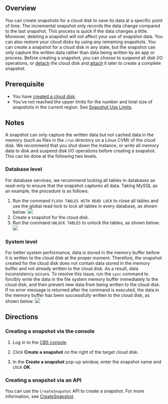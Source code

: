 

## Overview
You can create snapshots for a cloud disk to save its data at a specific point of time. The incremental snapshot only records the data change compared to the last snapshot. This process is quick if the data changes a little. Moreover, deleting a snapshot will not affect your use of snapshot data. You can also restore your cloud disks by using any remaining snapshots.
You can create a snapshot for a cloud disk in any state, but the snapshot can only capture the written data rather than data being written by an app or process. Before creating a snapshot, you can choose to suspend all disk I/O operations, or [detach](https://intl.cloud.tencent.com/document/product/362/32400) the cloud disk and [attach](https://intl.cloud.tencent.com/document/product/362/32401) it later to create a complete snapshot.

## Prerequisite
- You have [created a cloud disk](https://intl.cloud.tencent.com/document/product/362/5744).
- You've not reached the upper limits for the number and total size of snapshots in the current region. See [Snapshot Use Limits](https://intl.cloud.tencent.com/document/product/362/32406).

## Notes
A snapshot can only capture the written data but not cached data in the memory (such as files in the `/run` directory on a Linux CVM) of the cloud disk. We recommend that you shut down the instance, or write all memory data to disk and suspend disk I/O operations before creating a snapshot. This can be done at the following two levels.
### Database level
For database services, we recommend locking all tables in databases as read-only to ensure that the snapshot captures all data. Taking MySQL as an example, the procedure is as follows:
1. Run the command `FLUSH TABLES WITH READ LOCK` to close all tables and use the global read lock to lock all tables in every database, as shown below:
![](https://main.qcloudimg.com/raw/287ad27cec557a52a3386a60b937dc9b.png)
2. Create a snapshot for the cloud disk.
3. Run the command `UNLOCK TABLES` to unlock the tables, as shown below:
![](https://main.qcloudimg.com/raw/8a5fdcb0df254f0f9afcf3ef86679fc0.png)

### System level
For better system performance, data is stored in the memory buffer before it is written to the cloud disk at the proper moment. Therefore, the snapshot created for the cloud disk does not contain data stored in the memory buffer and not already written to the cloud disk. As a result, data inconsistency occurs.
To resolve this issue, run the `sync` command to forcibly write the data in the file system memory buffer immediately to the cloud disk, and then prevent new data from being written to the cloud disk. If no error message is returned after the command is executed, the data in the memory buffer has been successfully written to the cloud disk, as shown below:
![](https://main.qcloudimg.com/raw/e1b0ac245e325281a0693f7ae43946ff.png)



## Directions[](id:CreateSnapshot)
### Creating a snapshot via the console
1. Log in to the [CBS console](https://console.cloud.tencent.com/cvm/cbs).
2. Click **Create a snapshot** on the right of the target cloud disk.

3. In the **Create a snapshot** pop-up window, enter the snapshot name and click **OK**.

### Creating a snapshot via an API
You can use the `CreateSnapshot` API to create a snapshot. For more information, see [CreateSnapshot](https://intl.cloud.tencent.com/document/product/362/15648).



